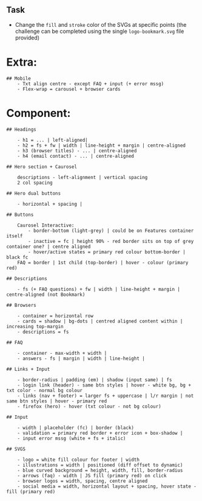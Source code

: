 ## Task

-  Change the `fill` and `stroke` color of the SVGs at specific points (the challenge can be completed using the single `logo-bookmark.svg` file provided)

# Extra:

    ## Mobile
        - Txt align centre - except FAQ + input (+ error mssg)
        - Flex-wrap = carousel + browser cards

# Component:

    ## Headings

        - h1 = ... | left-aligned|
        - h2 = fs + fw | width | line-height + margin | centre-aligned
        - h3 (browser titles) - ... | centre-aligned
        - h4 (email contact) - ... | centre-aligned

    ## Hero section + Caurosel

        descriptions - left-alignment | vertical spacing
        2 col spacing

    ## Hero dual buttons

        - horizontal + spacing |

    ## Buttons

        Caurosel Interactive:
            - border-bottom (light-grey) | could be on Features container itself
            - inactive = fc | height 90% - red border sits on top of grey container one? | centre aligned
            - hover/active states = primary red colour bottom-border | black fc
        FAQ = border | 1st child (top-border) | hover - colour (primary red)

    ## Descriptions

        - fs (+ FAQ questions) + fw | width | line-height + margin | centre-aligned (not Bookmark)

    ## Browsers

        - container = horizontal row
        - cards = shadow | bg-dots | centred aligned content within | increasing top-margin
        - descriptions = fs

    ## FAQ

        - container - max-width + width |
        - answers - fs | margin | width | line-height |

    ## Links + Input

        - border-radius | padding (em) | shadow (input same) | fs
        - login link (header) - same btn styles | hover - white bg, bg + txt color - normal bg colour
        - links (nav + footer) = larger fs + uppercase | l/r margin | not same btn styles | hover - primary red
        - firefox (hero) - hover (txt colour - not bg colour)

    ## Input

        - width | placeholder (fc) | border (black)
        - validation = primary red border + error icon + box-shadow |
        - input error mssg (white + fs + italic)

    ## SVGS

        - logo = white fill colour for footer | width
        - illustrations = width | positioned (diff offset to dynamic)
        - blue curved background = height, width, fill, border-radius
        - arrows (faq) - width | JS fill (primary red) on click
        - browser logos = width, spacing, centre aligned
        - social media = width, horizontal layout + spacing, hover state - fill (primary red)

